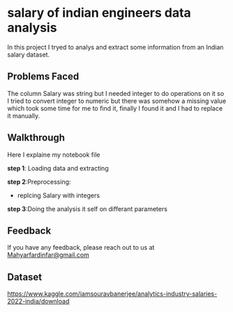 
# salary of indian engineers data analysis

In this project I tryed to analys and extract some information from an Indian salary dataset.


## Problems Faced
The column Salary was string but I needed integer to do operations on it so I tried to convert integer
to numeric but there was somehow a missing value which took some time for me to find it, finally I found it and I had to replace it manually.
## Walkthrough
Here I explaine my notebook file

**step 1**: Loading data and extracting


**step 2**:Preprocessing:

- replcing Salary with integers

**step 3**:Doing the analysis it self on differant parameters


      
## Feedback

If you have any feedback, please reach out to us at Mahyarfardinfar@gmail.com

## Dataset
https://www.kaggle.com/iamsouravbanerjee/analytics-industry-salaries-2022-india/download
